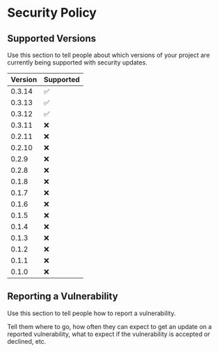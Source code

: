 # Security Policy

## Supported Versions

Use this section to tell people about which versions of your project are
currently being supported with security updates.

| Version | Supported          |
| ------- | ------------------ |
| 0.3.14  | :white_check_mark: |
| 0.3.13  | :white_check_mark: |
| 0.3.12  | :white_check_mark: |
| 0.3.11  | :x:                |
| 0.2.11  | :x:                |
| 0.2.10  | :x:                |
| 0.2.9   | :x:                |
| 0.2.8   | :x:                |
| 0.1.8   | :x:                |
| 0.1.7   | :x:                |
| 0.1.6   | :x:                |
| 0.1.5   | :x:                |
| 0.1.4   | :x:                |
| 0.1.3   | :x:                |
| 0.1.2   | :x:                |
| 0.1.1   | :x:                |
| 0.1.0   | :x:                |

## Reporting a Vulnerability

Use this section to tell people how to report a vulnerability.

Tell them where to go, how often they can expect to get an update on a
reported vulnerability, what to expect if the vulnerability is accepted or
declined, etc.
